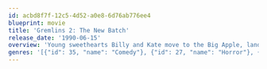 ```yaml
---
id: acbd8f7f-12c5-4d52-a0e8-6d76ab776ee4
blueprint: movie
title: 'Gremlins 2: The New Batch'
release_date: '1990-06-15'
overview: 'Young sweethearts Billy and Kate move to the Big Apple, land jobs in a high-tech office park and soon reunite with the friendly and lovable Gizmo. But a series of accidents creates a whole new generation of Gremlins. The situation worsens when the devilish green creatures invade a top-secret laboratory and develop genetically altered powers, making them even harder to destroy!'
genres: '[{"id": 35, "name": "Comedy"}, {"id": 27, "name": "Horror"}, {"id": 14, "name": "Fantasy"}]'
---
```

